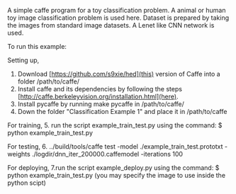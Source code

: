
A simple caffe program for a toy classification problem. A animal or human toy image classification problem is used here. Dataset is prepared by taking the images from standard image datasets. A Lenet like CNN network is used. <br>

To run this example: <br>

Setting up,
1. Download [https://github.com/s9xie/hed](this) version of Caffe into a folder /path/to/caffe/ <br>
2. Install caffe and its dependencies by following the steps [http://caffe.berkeleyvision.org/installation.html](here).  <br>
3. Install pycaffe by running make pycaffe in /path/to/caffe/  <br>
4. Down the folder "Classification Example 1" and place it in /path/to/caffe

For training,
5. run the script example_train_test.py using the command:
$ python example_train_test.py

For testing,
6. ../build/tools/caffe test -model ./example_train_test.prototxt -weights ./logdir/dnn_iter_200000.caffemodel -iterations 100

For deploying,
7.run the script example_deploy.py using the command:
$ python example_train_test.py  (you may specify the image to use inside the python scipt)
